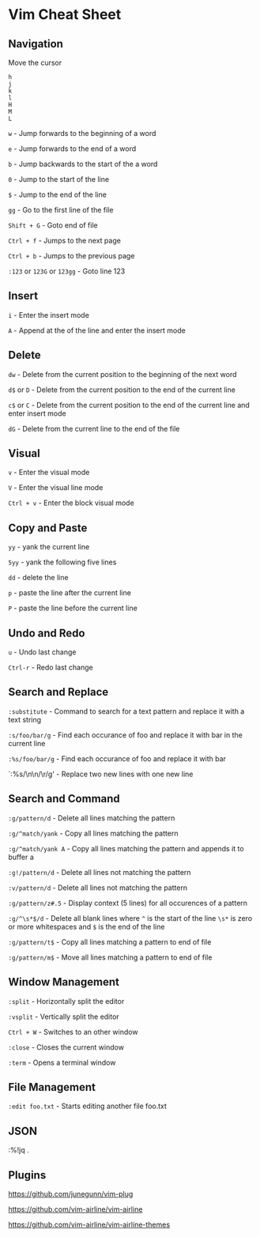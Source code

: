 # Vim Cheat Sheet

## Navigation

Move the cursor

```
h
j
k
l
H
M
L
```

`w` - Jump forwards to the beginning of a word

`e` - Jump forwards to the end of a word

`b` - Jump backwards to the start of the a word

`0` - Jump to the start of the line

`$` - Jump to the end of the line

`gg` - Go to the first line of the file

`Shift + G` - Goto end of file

`Ctrl + f` - Jumps to the next page

`Ctrl + b` - Jumps to the previous page

`:123` or `123G` or `123gg` - Goto line 123

## Insert

`i` - Enter the insert mode

`A` - Append at the of the line and enter the insert mode

## Delete

`dw` - Delete from the current position to the beginning of the next word

`d$` or `D` - Delete from the current position to the end of the current line

`c$` or `C` - Delete from the current position to the end of the current line and enter insert mode

`dG` - Delete from the current line to the end of the file

## Visual

`v` - Enter the visual mode

`V` - Enter the visual line mode

`Ctrl + v` - Enter the block visual mode

## Copy and Paste

`yy` - yank the current line

`5yy` - yank the following five lines

`dd` - delete the line

`p` - paste the line after the current line

`P` - paste the line before the current line

## Undo and Redo

`u` - Undo last change

`Ctrl-r` - Redo last change

## Search and Replace

`:substitute` - Command to search for a text pattern and replace it with a text string

`:s/foo/bar/g` - Find each occurance of foo and replace it with bar in the current line

`:%s/foo/bar/g` - Find each occurance of foo and replace it with bar

`:%s/\n\n/\r/g' - Replace two new lines with one new line

## Search and Command

`:g/pattern/d` - Delete all lines matching the pattern

`:g/^match/yank` - Copy all lines matching the pattern

`:g/^match/yank A` - Copy all lines matching the pattern and appends it to buffer a

`:g!/pattern/d` - Delete all lines not matching the pattern

`:v/pattern/d` - Delete all lines not matching the pattern

`:g/pattern/z#.5` - Display context (5 lines) for all occurences of a pattern

`:g/^\s*$/d` - Delete all blank lines where `^` is the start of the line `\s*` is zero or more whitespaces and `$` is the end of the line

`:g/pattern/t$` - Copy all lines matching a pattern to end of file

`:g/pattern/m$` - Move all lines matching a pattern to end of file

## Window Management

`:split` - Horizontally split the editor

`:vsplit` - Vertically split the editor

`Ctrl + W` - Switches to an other window

`:close` - Closes the current window

`:term` - Opens a terminal window

## File Management

`:edit foo.txt` - Starts editing another file foo.txt

## JSON

:%!jq .

## Plugins

https://github.com/junegunn/vim-plug

https://github.com/vim-airline/vim-airline

https://github.com/vim-airline/vim-airline-themes

